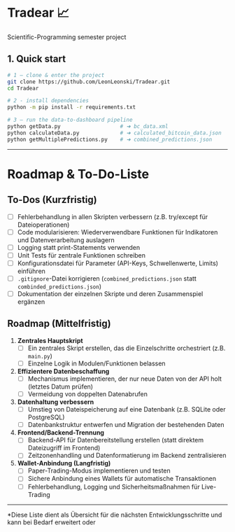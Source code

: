 # Tradear 📈
Scientific-Programming semester project  

## 1. Quick start

```bash
# 1 – clone & enter the project
git clone https://github.com/LeonLeonski/Tradear.git
cd Tradear

# 2 - install dependencies
python -m pip install -r requirements.txt

# 3 – run the data-to-dashboard pipeline
python getData.py                   # ➜ bc_data.xml
python calculateData.py             # ➜ calculated_bitcoin_data.json
python getMultiplePredictions.py    # ➜ combined_predictions.json
```

---

# Roadmap & To-Do-Liste

## To-Dos (Kurzfristig)

- [ ] Fehlerbehandlung in allen Skripten verbessern (z.B. try/except für Dateioperationen)
- [ ] Code modularisieren: Wiederverwendbare Funktionen für Indikatoren und Datenverarbeitung auslagern
- [ ] Logging statt print-Statements verwenden
- [ ] Unit Tests für zentrale Funktionen schreiben
- [ ] Konfigurationsdatei für Parameter (API-Keys, Schwellenwerte, Limits) einführen
- [ ] `.gitignore`-Datei korrigieren (`combined_predictions.json` statt `combinded_predictions.json`)
- [ ] Dokumentation der einzelnen Skripte und deren Zusammenspiel ergänzen

## Roadmap (Mittelfristig)

1. **Zentrales Hauptskript**
   - [ ] Ein zentrales Skript erstellen, das die Einzelschritte orchestriert (z.B. `main.py`)
   - [ ] Einzelne Logik in Modulen/Funktionen belassen

2. **Effizientere Datenbeschaffung**
   - [ ] Mechanismus implementieren, der nur neue Daten von der API holt (letztes Datum prüfen)
   - [ ] Vermeidung von doppelten Datenabrufen

3. **Datenhaltung verbessern**
   - [ ] Umstieg von Dateispeicherung auf eine Datenbank (z.B. SQLite oder PostgreSQL)
   - [ ] Datenbankstruktur entwerfen und Migration der bestehenden Daten

4. **Frontend/Backend-Trennung**
   - [ ] Backend-API für Datenbereitstellung erstellen (statt direktem Dateizugriff im Frontend)
   - [ ] Zeitzonenhandling und Datenformatierung im Backend zentralisieren

5. **Wallet-Anbindung (Langfristig)**
   - [ ] Paper-Trading-Modus implementieren und testen
   - [ ] Sichere Anbindung eines Wallets für automatische Transaktionen
   - [ ] Fehlerbehandlung, Logging und Sicherheitsmaßnahmen für Live-Trading

---

*Diese Liste dient als Übersicht für die nächsten Entwicklungsschritte und kann bei Bedarf erweitert oder